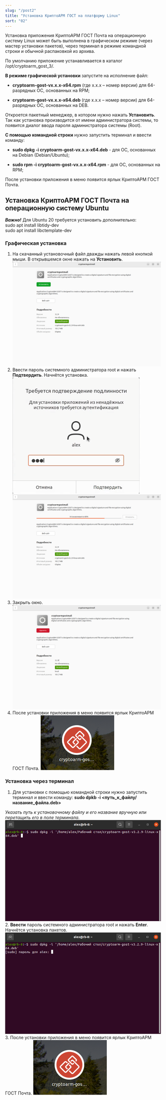 ```yaml
---
slug: "/post2"
title: "Установка КриптоАРМ ГОСТ на платформу Linux"
sort: "02"
---
```



Установка приложения КриптоАРМ ГОСТ Почта на операционную систему Linux может быть выполнена в графическом режиме (через мастер установки пакетов), через терминал в режиме командной строки и обычной распаковкой из архива.

По умолчанию приложение устанавливается в каталог /opt/cryptoarm_gost_3/.

**В режиме графической установки** запустите на исполнение файл:

-  **cryptoarm-gost-vx.x.x-x64.rpm** (где x.x.x – номер версии) для 64-разрядных ОС, основанных на RPM;
   
-  **cryptoarm-gost-vx.x.x-x64.deb** (где x.x.x – номер версии) для 64-разрядных ОС, основанных на DEB.

Откроется пакетный менеджер, в котором нужно нажать **Установить**. Так как установка производится от имени администратора системы, то появится диалог ввода пароля администратора системы (Root).

**С помощью командной строки** нужно запустить терминал и ввести команду:

- **sudo dpkg -i cryptoarm-gost-vx.x.x-x64.deb** - для ОС, основанных на Debian (Debian/Ubuntu);

- **sudo rpm -i cryptoarm-gost-vx.x.x-x64.rpm** - для ОС, основанных на RPM;

После установки приложения в меню появится ярлык КриптоАРМ ГОСТ Почта. 

## Установка КриптоАРМ ГОСТ Почта на операционную систему Ubuntu

***Важно!*** Для Ubuntu 20 требуется установить дополнительно:  
sudo apt install libtidy-dev  
sudo apt install libctemplate-dev  
### Графическая установка
1. На скачанный установочный файл дважды нажать левой кнопкой мыши. В открывшемся окне нажать на **Установить**.
  ![install-gost-mail-ubuntu-01.png](./images/install-gost-mail-ubuntu-01.png "Установка приложения")
2. Ввести пароль системного администратора root и нажать **Подтвердить**. Начнётся установка.
  ![install-gost-mail-ubuntu-02.png](./images/install-gost-mail-ubuntu-02.png)
  ![install-gost-mail-ubuntu-03.png](./images/install-gost-mail-ubuntu-03.png)
3. Закрыть окно.
  ![install-gost-mail-ubuntu-04.png](./images/install-gost-mail-ubuntu-04.png)
4. После установки приложения в меню появится ярлык КриптоАРМ ГОСТ Почта.
  ![install-gost-mail-ubuntu-05.png](./images/install-gost-mail-ubuntu-05.png)

### Установка через терминал

1. Для установки с помощью командной строки нужно запустить терминал и ввести команду: 
**sudo dpkb -i <путь\_к\_файлу/название_файла.deb>**

*Указать путь к установочному файлу и его название вручную или перетащить его в поле терминала.*
![install-gost-mail-ubuntu-06.png](./images/install-gost-mail-ubuntu-06.png)
2. **Ввести** пароль системного администратора root и нажать **Enter**. Начнётся установка пакетов.  
   ![install-gost-mail-ubuntu-07.png](./images/install-gost-mail-ubuntu-07.png)
3. После установки приложения в меню появится ярлык КриптоАРМ ГОСТ Почта.
   ![install-gost-mail-ubuntu-05.png](./images/install-gost-mail-ubuntu-05.png)


